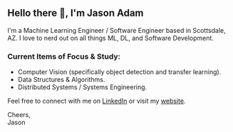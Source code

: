 ## Hello there 👋, I'm Jason Adam

I'm a Machine Learning Engineer / Software Engineer based in Scottsdale, AZ. I love to nerd out on all things ML, DL, and Software Development.  

### Current Items of Focus & Study:  
* Computer Vision (specifically object detection and transfer learning). 
* Data Structures & Algorithms. 
* Distributed Systems / Systems Engineering. 

Feel free to connect with me on [LinkedIn](https://www.linkedin.com/in/jason-r-adam/) or visit my [website](https://jason-adam.github.io/).

Cheers,  
Jason
